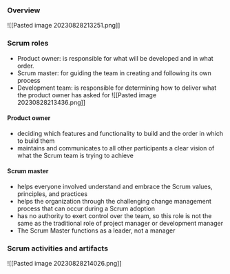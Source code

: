 ### Overview

![[Pasted image 20230828213251.png]]

### Scrum roles
- Product owner: is responsible for what will be developed and in what order.
- Scrum master: for guiding the team in creating and following its own process
- Development team: is responsible for determining how to deliver what the product owner has asked for
![[Pasted image 20230828213436.png]]

#### Product owner
- deciding which features and functionality to build and the order in which to build them
- maintains and communicates to all other participants a clear vision of what the Scrum team is trying to achieve

#### Scrum master
- helps everyone involved understand and embrace the Scrum values, principles, and practices
- helps the organization through the challenging change management process that can occur during a Scrum adoption
- has no authority to exert control over the team, so this role is not the same as the traditional role of project manager or development manager
- The Scrum Master functions as a leader, not a manager

### Scrum activities and artifacts
![[Pasted image 20230828214026.png]]

